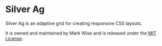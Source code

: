 # Silver Ag

Silver Ag is an adaptive grid for creating responsive CSS layouts.

It is owned and maintained by Mark Wise and is released under the [MIT License](LICENSE.txt).







